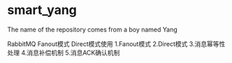 # smart_yang
The name of the repository comes from a boy named Yang

RabbitMQ Fanout模式 Direct模式使用
  1.Fanout模式
  2.Direct模式
  3.消息幂等性处理
  4.消息补偿机制
  5.消息ACK确认机制
